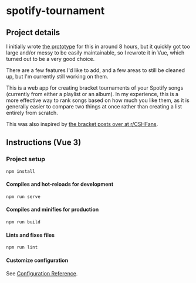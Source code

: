 # spotify-tournament

## Project details

I initially wrote [the prototype](https://github.com/stuhlmeier/spotify-tournament/tree/prototype) for this in around 8
hours, but it quickly got too large and/or messy to be easily maintainable, so I rewrote it in Vue, which turned out to
be a very good choice.

There are a few features I'd like to add, and a few areas to still be cleaned up, but I'm currently still working on
them.

This is a web app for creating bracket tournaments of your Spotify songs (currently from either a playlist or an album).
In my experience, this is a more effective way to rank songs based on how much you like them, as it is generally easier
to compare two things at once rather than creating a list entirely from scratch.

This was also inspired by [the bracket posts over at r/CSHFans](https://www.reddit.com/r/CSHFans/comments/mja2if/).

## Instructions (Vue 3)

### Project setup

```
npm install
```

#### Compiles and hot-reloads for development

```
npm run serve
```

#### Compiles and minifies for production

```
npm run build
```

#### Lints and fixes files

```
npm run lint
```

#### Customize configuration

See [Configuration Reference](https://cli.vuejs.org/config/).
